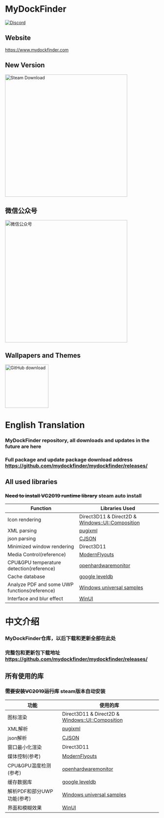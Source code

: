 # MyDockFinder
[![Discord](https://discord.com/api/guilds/857425002727079940/widget.png)](https://discord.gg/jZ62wGuBhs)

## Website
https://www.mydockfinder.com

## New Version

<a href="https://store.steampowered.com/app/1787090/MyDockFinder/"><img src="https://user-images.githubusercontent.com/32895737/141609490-4cd01778-dcda-4be9-8913-13a21bd88b68.jpg" alt="Steam Download" width="400"></a>

## 微信公众号

<img src="https://user-images.githubusercontent.com/32895737/126991338-681b49da-d53a-4ea2-8971-97d9271e00e6.png" alt="微信公众号" width="400"></a>

## Wallpapers and Themes

<a href="https://github.com/MiniBusiest/24Hour-Wallppe"><img src="https://user-images.githubusercontent.com/32895737/125627481-00c82be8-0d5a-40f8-8833-cd4071d45fa7.png" alt="GitHub download" width="142"></a>

# English Translation

### MyDockFinder repository, all downloads and updates in the future are here
### Full package and update package download address https://github.com/mydockfinder/mydockfinder/releases/

## **All used libraries**

### ~~Need to install VC2019 runtime library~~ steam auto install 

|Function|Libraries Used|
|--|--|
|Icon rendering|Direct3D11 & Direct2D & [Windows::UI::Composition](https://docs.microsoft.com/en-us/uwp/api/windows.ui.composition?view=winrt-20348)|
|XML parsing|[pugixml](https://github.com/zeux/pugixml)|
|json parsing|[CJSON](https://github.com/DaveGamble/cJSON) |
|Minimized window rendering|Direct3D11|
|Media Control(reference)|[ModernFlyouts](https://github.com/ModernFlyouts-Community/ModernFlyouts)|
|CPU&GPU temperature detection(reference)|[openhardwaremonitor](https://github.com/openhardwaremonitor/openhardwaremonitor)|
|Cache database|[google leveldb](https://github.com/google/leveldb)|
|Analyze PDF and some UWP functions(reference)|[Windows universal samples](https://github.com/microsoft/Windows-universal-samples)|
|Interface and blur effect|[WinUI](https://github.com/microsoft/WindowsAppSDK)|

# 中文介绍

### MyDockFinder仓库，以后下载和更新全部在此处 
### 完整包和更新包下载地址 https://github.com/mydockfinder/mydockfinder/releases/

## **所有使用的库**

### ~~需要安装VC2019运行库~~ steam版本自动安装

|功能|使用的库|
|--|--|
|图标渲染|Direct3D11 & Direct2D & [Windows::UI::Composition](https://docs.microsoft.com/en-us/uwp/api/windows.ui.composition?view=winrt-20348)|
|XML解析|[pugixml](https://github.com/zeux/pugixml)|
|json解析|[CJSON](https://github.com/DaveGamble/cJSON) |
|窗口最小化渲染|Direct3D11|
|媒体控制(参考)|[ModernFlyouts](https://github.com/ModernFlyouts-Community/ModernFlyouts)|
|CPU&GPU温度检测(参考)|[openhardwaremonitor](https://github.com/openhardwaremonitor/openhardwaremonitor)|
|缓存数据库|[google leveldb](https://github.com/google/leveldb)|
|解析PDF和部分UWP功能(参考)|[Windows universal samples](https://github.com/microsoft/Windows-universal-samples)|
|界面和模糊效果|[WinUI](https://github.com/microsoft/WindowsAppSDK)|


